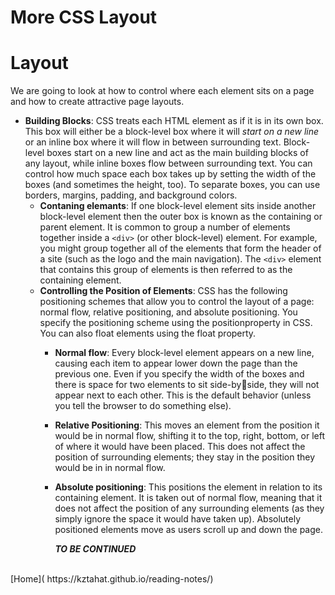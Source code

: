 # More CSS Layout
<!-- HTML/CSS book, Ch. 15, “Layout” (again; repeat of Class 4 reading) -->
# Layout
We are going to look at how to control where each element sits on a page and how to create attractive page layouts.<br />
- **Building Blocks**:
    CSS treats each HTML element as if it is in its own box. This box will either be a block-level box where it will *start on a new line* or an inline box where it will flow in between surrounding text.
    Block-level boxes start on a new line and act as the main building blocks of any layout, while inline boxes flow between surrounding text. You can control how much space each box takes up by setting the width of the boxes (and sometimes the height, too). To separate boxes, you can use borders, margins, padding, and background colors. <br />
    - **Contaning elemants**:
        If one block-level element sits inside another block-level element then the outer box is known as the containing or parent element. It is common to group a number of elements together inside a ```<div>``` (or other block-level) element. For example, you might group together all of the elements that form the header of a site (such as the logo and the main navigation). The ```<div>``` element that contains this group of elements is then referred to as the containing element.<br />
    - **Controlling the Position of Elements**:
        CSS has the following positioning schemes that allow you to control the layout of a page: normal flow, relative positioning, and absolute positioning. You specify the positioning scheme using the positionproperty in CSS. You can also float elements using the float property.<br />
        - **Normal flow**:
            Every block-level element appears on a new line, causing each item to appear lower down the page than the previous one. Even if you specify the width of the boxes and there is space for two elements to sit side-byside, they will not appear next to each other. This is the default behavior (unless you tell the browser to do something else).<br />
        - **Relative Positioning**:
            This moves an element from the position it would be in normal flow, shifting it to the top, right, bottom, or left of where it would have been placed. This does not affect the position of surrounding elements; they stay in the position they would be in in normal flow.<br />
        - **Absolute positioning**:
            This positions the element in relation to its containing element. It is taken out of normal flow, meaning that it does not affect the position of any surrounding elements (as they simply ignore the space it would have taken up). Absolutely positioned elements move as users scroll up and down the page.<br />

            ***TO BE CONTINUED***


<br />
[Home]( https://kztahat.github.io/reading-notes/)